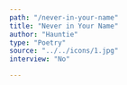 ```yaml
---
path: "/never-in-your-name"
title: "Never in Your Name"
author: "Hauntie"
type: "Poetry"
source: "../../icons/1.jpg"
interview: "No"

---
```


